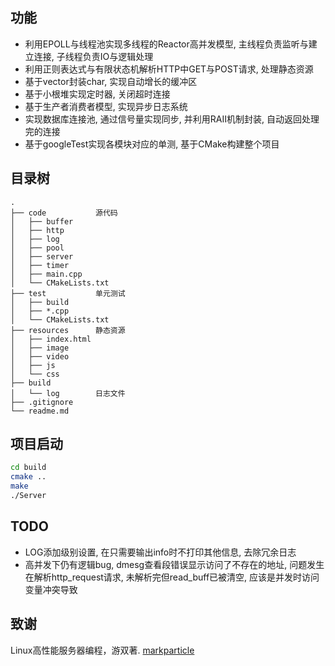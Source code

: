 ## 功能
* 利用EPOLL与线程池实现多线程的Reactor高并发模型, 主线程负责监听与建立连接, 子线程负责IO与逻辑处理
* 利用正则表达式与有限状态机解析HTTP中GET与POST请求, 处理静态资源
* 基于vector封装char, 实现自动增长的缓冲区
* 基于小根堆实现定时器, 关闭超时连接
* 基于生产者消费者模型, 实现异步日志系统
* 实现数据库连接池, 通过信号量实现同步, 并利用RAII机制封装, 自动返回处理完的连接
* 基于googleTest实现各模块对应的单测, 基于CMake构建整个项目


## 目录树
```
.
├── code           源代码
│   ├── buffer
│   ├── http
│   ├── log
│   ├── pool
│   ├── server
│   ├── timer
│   ├── main.cpp
│   └── CMakeLists.txt
├── test           单元测试
│   ├── build
│   ├── *.cpp
│   └── CMakeLists.txt
├── resources      静态资源
│   ├── index.html
│   ├── image
│   ├── video
│   ├── js
│   └── css
├── build          
│   └── log        日志文件
├── .gitignore
└── readme.md
```

## 项目启动
```bash
cd build
cmake ..
make
./Server
```


## TODO
* LOG添加级别设置, 在只需要输出info时不打印其他信息, 去除冗余日志
* 高并发下仍有逻辑bug, dmesg查看段错误显示访问了不存在的地址, 问题发生在解析http_request请求,
    未解析完但read_buff已被清空, 应该是并发时访问变量冲突导致

## 致谢
Linux高性能服务器编程，游双著.
[markparticle](https://github.com/markparticle/WebServer)